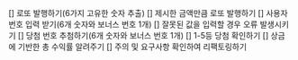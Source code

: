 [] 로또 발행하기(6가지 고유한 숫자 추출)
[] 제시한 금액만큼 로또 발행하기
[] 사용자 번호 입력 받기(6개 숫자와 보너스 번호 1개)
[] 잘못된 값을 입력할 경우 오류 발생시키기
[] 당첨 번호 추첨하기(6개 숫자와 보너스 번호 1개)
[] 1-5등 당첨 확인하기
[] 상금에 기반한 총 수익률 알려주기
[] 주의 및 요구사항 확인하여 리팩토링하기